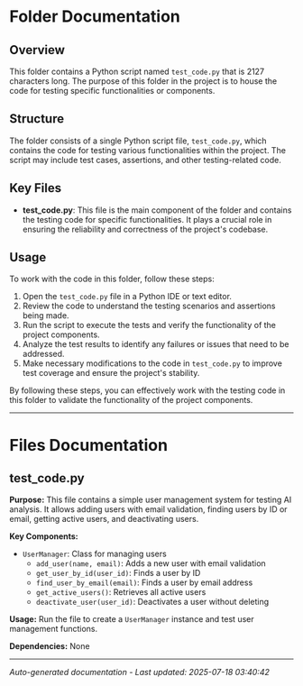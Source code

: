 # Folder Documentation

## Overview
This folder contains a Python script named `test_code.py` that is 2127 characters long. The purpose of this folder in the project is to house the code for testing specific functionalities or components.

## Structure
The folder consists of a single Python script file, `test_code.py`, which contains the code for testing various functionalities within the project. The script may include test cases, assertions, and other testing-related code.

## Key Files
- **test_code.py**: This file is the main component of the folder and contains the testing code for specific functionalities. It plays a crucial role in ensuring the reliability and correctness of the project's codebase.

## Usage
To work with the code in this folder, follow these steps:
1. Open the `test_code.py` file in a Python IDE or text editor.
2. Review the code to understand the testing scenarios and assertions being made.
3. Run the script to execute the tests and verify the functionality of the project components.
4. Analyze the test results to identify any failures or issues that need to be addressed.
5. Make necessary modifications to the code in `test_code.py` to improve test coverage and ensure the project's stability.

By following these steps, you can effectively work with the testing code in this folder to validate the functionality of the project components.

---

# Files Documentation

## test_code.py

**Purpose:** This file contains a simple user management system for testing AI analysis. It allows adding users with email validation, finding users by ID or email, getting active users, and deactivating users.

**Key Components:**
- `UserManager`: Class for managing users
  - `add_user(name, email)`: Adds a new user with email validation
  - `get_user_by_id(user_id)`: Finds a user by ID
  - `find_user_by_email(email)`: Finds a user by email address
  - `get_active_users()`: Retrieves all active users
  - `deactivate_user(user_id)`: Deactivates a user without deleting

**Usage:** Run the file to create a `UserManager` instance and test user management functions.

**Dependencies:** None

---
*Auto-generated documentation - Last updated: 2025-07-18 03:40:42*
